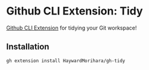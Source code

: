# Github CLI Extension: Tidy

[Github CLI Extension](https://docs.github.com/en/github-cli/github-cli/creating-github-cli-extensions) for tidying your Git workspace!

## Installation
```sh
gh extension install HaywardMorihara/gh-tidy
```